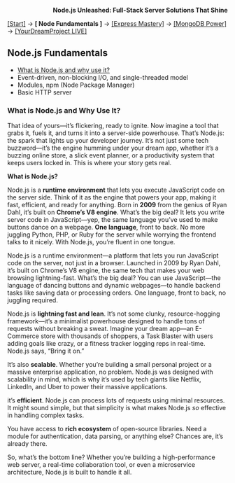 **<p align="right">Node.js Unleashed: Full-Stack Server Solutions That Shine</p>**

[[Start]](../Introduction.md) → **[ Node Fundamentals ]** → [[Express Mastery]](#express) → [[MongoDB Power]](#mongodb) → [[YourDreamProject LIVE]](#project)

## Node.js Fundamentals
* [What is Node.js and why use it?](#what-is-nodejs-and-why-use-it)
* Event-driven, non-blocking I/O, and single-threaded model
* Modules, npm (Node Package Manager)
* Basic HTTP server

### What is Node.js and Why Use It?

That idea of yours—it’s flickering, ready to ignite. Now imagine a tool that grabs it, fuels it, and turns it into a server-side powerhouse. That’s Node.js: the spark that lights up your developer journey. It’s not just some tech buzzword—it’s the engine humming under your dream app, whether it’s a buzzing online store, a slick event planner, or a productivity system that keeps users locked in. This is where your story gets real.

**What is Node.js?**

Node.js is a **runtime environment** that lets you execute JavaScript code on the server side. Think of it as the engine that powers your app, making it fast, efficient, and ready for anything. Born in **2009** from the genius of Ryan Dahl, it’s built on **Chrome’s V8 engine**. What’s the big deal? It lets you write server code in JavaScript—yep, the same language you’ve used to make buttons dance on a webpage. **One language**, front to back. No more juggling Python, PHP, or Ruby for the server while worrying the frontend talks to it nicely. With Node.js, you’re fluent in one tongue.

Node.js is a runtime environment—a platform that lets you run JavaScript code on the server, not just in a browser. Launched in 2009 by Ryan Dahl, it’s built on Chrome’s V8 engine, the same tech that makes your web browsing lightning-fast. What’s the big deal? You can use JavaScript—the language of dancing buttons and dynamic webpages—to handle backend tasks like saving data or processing orders. One language, front to back, no juggling required.

Node.js is **lightning fast and lean**. It’s not some clunky, resource-hogging framework—it’s a minimalist powerhouse designed to handle tons of requests without breaking a sweat. Imagine your dream app—an E-Commerce store with thousands of shoppers, a Task Blaster with users adding goals like crazy, or a fitness tracker logging reps in real-time. Node.js says, “Bring it on.” 

It’s also **scalable**. Whether you’re building a small personal project or a massive enterprise application, no problem. Node.js was designed with scalability in mind, which is why it’s used by tech giants like Netflix, LinkedIn, and Uber to power their massive applications.

it’s **efficient**. Node.js can process lots of requests using minimal resources. It might sound simple, but that simplicity is what makes Node.js *so* effective in handling complex tasks.

You have access to **rich ecosystem** of open-source libraries. Need a module for authentication, data parsing, or anything else? Chances are, it’s already there.

So, what’s the bottom line? Whether you’re building a high-performance web server, a real-time collaboration tool, or even a microservice architecture, Node.js is built to handle it all. 
